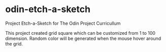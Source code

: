 # odin-etch-a-sketch
Project Etch-a-Sketch for The Odin Project Curricullum

This project created grid square which can be customized from 1 to 100 dimension. 
Random color will be generated when the mouse hover around the grid.


